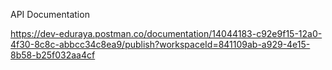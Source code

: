 API Documentation

https://dev-eduraya.postman.co/documentation/14044183-c92e9f15-12a0-4f30-8c8c-abbcc34c8ea9/publish?workspaceId=841109ab-a929-4e15-8b58-b25f032aa4cf
